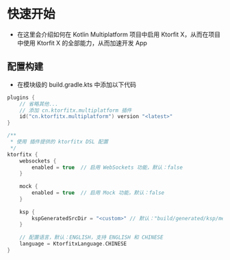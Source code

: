 # 快速开始

- 在这里会介绍如何在 Kotlin Multiplatform 项目中启用 Ktorfit X，从而在项目中使用 Ktorfit X 的全部能力，从而加速开发 App

## 配置构建

- 在模块级的 build.gradle.kts 中添加以下代码

```kotlin
plugins {
	// 省略其他...
	// 添加 cn.ktorfitx.multiplatform 插件
	id("cn.ktorfitx.multiplatform") version "<latest>"
}

/**
 * 使用 插件提供的 ktorfitx DSL 配置
 */
ktorfitx {
	websockets {
		enabled = true  // 启用 WebSockets 功能，默认：false
	}
	
	mock {
		enabled = true  // 启用 Mock 功能，默认：false
	}
	
	ksp {
		kspGeneratedSrcDir = "<custom>" // 默认："build/generated/ksp/metadata/commonMain/kotlin"
	}
    
    // 配置语言，默认：ENGLISH，支持 ENGLISH 和 CHINESE
    language = KtorfitxLanguage.CHINESE
}
```
